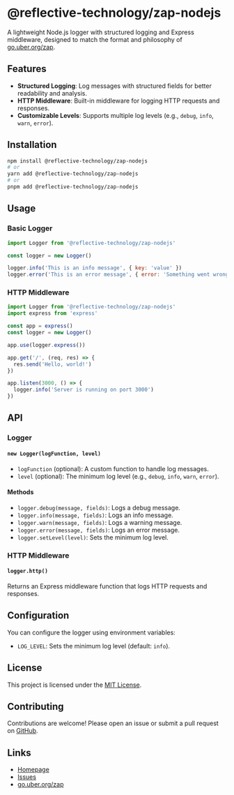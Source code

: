 # @reflective-technology/zap-nodejs

A lightweight Node.js logger with structured logging and Express middleware, designed to match the format and philosophy of [go.uber.org/zap](https://go.uber.org/zap).

## Features

- **Structured Logging**: Log messages with structured fields for better readability and analysis.
- **HTTP Middleware**: Built-in middleware for logging HTTP requests and responses.
- **Customizable Levels**: Supports multiple log levels (e.g., `debug`, `info`, `warn`, `error`).

## Installation

```bash
npm install @reflective-technology/zap-nodejs
# or
yarn add @reflective-technology/zap-nodejs
# or
pnpm add @reflective-technology/zap-nodejs
```

## Usage

### Basic Logger

```javascript
import Logger from '@reflective-technology/zap-nodejs'

const logger = new Logger()

logger.info('This is an info message', { key: 'value' })
logger.error('This is an error message', { error: 'Something went wrong' })
```

### HTTP Middleware

```javascript
import Logger from '@reflective-technology/zap-nodejs'
import express from 'express'

const app = express()
const logger = new Logger()

app.use(logger.express())

app.get('/', (req, res) => {
  res.send('Hello, world!')
})

app.listen(3000, () => {
  logger.info('Server is running on port 3000')
})
```

## API

### Logger

#### `new Logger(logFunction, level)`

- `logFunction` (optional): A custom function to handle log messages.
- `level` (optional): The minimum log level (e.g., `debug`, `info`, `warn`, `error`).

#### Methods

- `logger.debug(message, fields)`: Logs a debug message.
- `logger.info(message, fields)`: Logs an info message.
- `logger.warn(message, fields)`: Logs a warning message.
- `logger.error(message, fields)`: Logs an error message.
- `logger.setLevel(level)`: Sets the minimum log level.

### HTTP Middleware

#### `logger.http()`

Returns an Express middleware function that logs HTTP requests and responses.

## Configuration

You can configure the logger using environment variables:

- `LOG_LEVEL`: Sets the minimum log level (default: `info`).

## License

This project is licensed under the [MIT License](LICENSE).

## Contributing

Contributions are welcome! Please open an issue or submit a pull request on [GitHub](https://github.com/Reflective-Technology/zap-nodejs).

## Links

- [Homepage](https://github.com/Reflective-Technology/zap-nodejs)
- [Issues](https://github.com/Reflective-Technology/zap-nodejs/issues)
- [go.uber.org/zap](https://go.uber.org/zap)